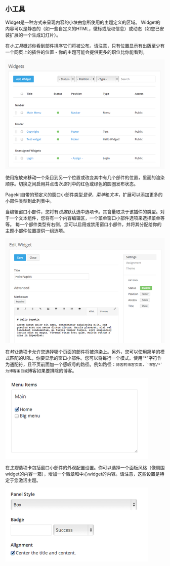 ## 小工具 

Widget是一种方式来呈现内容的小块由您所使用的主题定义的区域。 Widget的内容可以是静态的（如一些自定义的HTML，徽标或版权信息）或动态（如您已安装扩展的一个生成幻灯片）。 

在*小工具*概述你看到部件排序它们将被公布。请注意，只有位置显示有出版至少有一个网页上的插件的位置 - 你的主题可能会提供更多的职位比你能看到。

![widgets overview](images/widgets-overview.png)

使用拖放来移动一个条目到另一个位置或改变其中有几个部件的位置，里面的渲染顺序。切换之间启用并点击*状态*列中的红色或绿色的圆圈发布状态。 

Pagekit自带的预定义的窗口小部件类型*登录*，*菜单*和*文本*，扩展可以添加更多的小部件类型到此列表中。 

当编辑窗口小部件，您将有*设置*默认选中选项卡。其含量取决于该插件的类型。对于一个文本组件，您将有一个内容编辑区，一个菜单窗口小部件选项来选择菜单等等。 
每一个部件类型有右侧，您可以启用或禁用窗口小部件，并将其分配给你的主题小部件位置提供一组选项。

![Edit a widget](images/widgets-edit.png)

在*转让*选项卡允许您选择哪个页面的部件将被渲染上。另外，您可以使用简单的模式匹配的URL，你要显示的窗口小部件。您可以将每行一个模式。使用“\*”字符作为通配符，且不页前面加一个感叹号的路径。例如路径：``博客的博客页面，`博客/*`为博客条目或``博客如果要排除的博客。

![Widget menu assignment](images/widgets-assignment.png)

在*主题*选项卡包括窗口小部件的外观配置设置。你可以选择一个面板风格（像周围widget的内容一箱），增加一个徽章和中心widget的内容。请注意，这些设置是特定于您激活主题。

![Widget theme settings](images/widgets-theme.png)